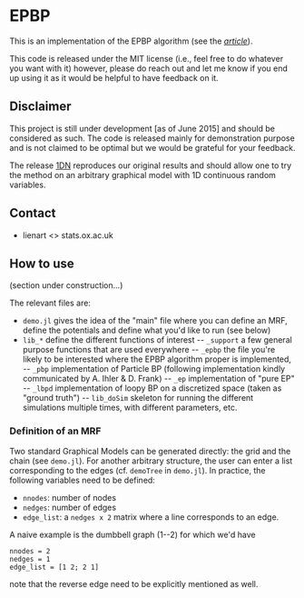 # EPBP

This is an implementation of the EPBP algorithm (see the [*article*](https://tlienart.github.io/assets/misc/pdf/epbp.pdf)).

This code is released under the MIT license (i.e., feel free to do whatever you want with it) however, please do reach out and let me know if you end up using it as it would be helpful to have feedback on it.

## Disclaimer

This project is still under development [as of June 2015] and should be considered as such. The code is released mainly for demonstration purpose and is not claimed to be optimal but we would be grateful for your feedback.

The release [1DN](https://github.com/tlienart/EPBP) reproduces our original results and should allow one to try the method on an arbitrary graphical model with 1D continuous random variables.


## Contact

- lienart <> stats.ox.ac.uk

## How to use
(section under construction...)

The relevant files are:

- `demo.jl` gives the idea of the "main" file where you can define an MRF, define the potentials and define what you'd like to run (see below)
- `lib_*` define the different functions of interest
-- `_support` a few general purpose functions that are used everywhere
-- `_epbp` the file you're likely to be interested where the EPBP algorithm proper is implemented,
-- `_pbp` implementation of Particle BP (following implementation kindly communicated by A. Ihler & D. Frank)
-- `_ep` implementation of "pure EP"
-- `_lbpd` implementation of loopy BP on a discretized space (taken as "ground truth")
-- `lib_doSim` skeleton for running the different simulations multiple times, with different parameters, etc.

### Definition of an MRF

Two standard Graphical Models can be generated directly: the grid and the chain (see `demo.jl`). For another arbitrary structure, the user can enter a list corresponding to the edges (cf. `demoTree` in `demo.jl`). In practice, the following variables need to be defined:

- `nnodes`: number of nodes
- `nedges`: number of edges
- `edge_list`: a `nedges x 2` matrix where a line corresponds to an edge.

A naive example is the dumbbell graph (1--2) for which we'd have
```
nnodes = 2
nedges = 1
edge_list = [1 2; 2 1]
```
note that the reverse edge need to be explicitly mentioned as well.

